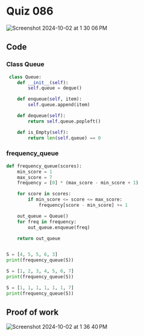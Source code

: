 # Quiz 086

<img width="max" alt="Screenshot 2024-10-02 at 1 30 06 PM" src="https://github.com/user-attachments/assets/f6546d90-7f8e-4a16-9186-f217aca32034">

## Code

### Class Queue
```.py
 class Queue:
    def __init__(self):
        self.queue = deque()

    def enqueue(self, item):
        self.queue.append(item)

    def dequeue(self):
        return self.queue.popleft()

    def is_Empty(self):
        return len(self.queue) == 0
```

### frequency_queue
```py
def frequency_queue(scores):
    min_score = 1
    max_score = 7
    frequency = [0] * (max_score - min_score + 1)

    for score in scores:
        if min_score <= score <= max_score:
            frequency[score - min_score] += 1

    out_queue = Queue()
    for freq in frequency:
        out_queue.enqueue(freq)

    return out_queue


S = [4, 5, 5, 6, 3]
print(frequency_queue(S))

S = [1, 2, 3, 4, 5, 6, 7]
print(frequency_queue(S))

S = [1, 1, 1, 1, 1, 1, 7]
print(frequency_queue(S))
```

## Proof of work
<img width="max" alt="Screenshot 2024-10-02 at 1 36 40 PM" src="https://github.com/user-attachments/assets/a776bd63-4f87-4127-8679-69f6acdd0eaa">
